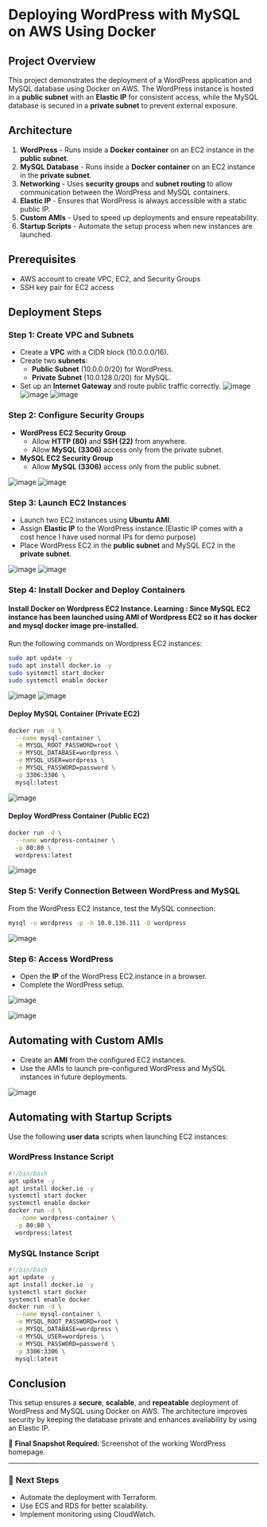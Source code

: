 # Deploying WordPress with MySQL on AWS Using Docker
## Project Overview
This project demonstrates the deployment of a WordPress application and MySQL database using Docker on AWS. The WordPress instance is hosted in a **public subnet** with an **Elastic IP** for consistent access, while the MySQL database is secured in a **private subnet** to prevent external exposure.

## Architecture
1. **WordPress** - Runs inside a **Docker container** on an EC2 instance in the **public subnet**.
2. **MySQL Database** - Runs inside a **Docker container** on an EC2 instance in the **private subnet**.
3. **Networking** - Uses **security groups** and **subnet routing** to allow communication between the WordPress and MySQL containers.
4. **Elastic IP** - Ensures that WordPress is always accessible with a static public IP.
5. **Custom AMIs** - Used to speed up deployments and ensure repeatability.
6. **Startup Scripts** - Automate the setup process when new instances are launched.

## Prerequisites
- AWS account to create VPC, EC2, and Security Groups
- SSH key pair for EC2 access

## Deployment Steps

### Step 1: Create VPC and Subnets
- Create a **VPC** with a CIDR block (10.0.0.0/16).
- Create two **subnets**:
  - **Public Subnet** (10.0.0.0/20) for WordPress.
  - **Private Subnet** (10.0.128.0/20) for MySQL.
- Set up an **Internet Gateway** and route public traffic correctly.
![image](https://github.com/user-attachments/assets/fdbe0639-9dc5-4f98-b207-65c775d9be6a)
![image](https://github.com/user-attachments/assets/d950f373-c381-49d9-99c2-5684712612a9)
![image](https://github.com/user-attachments/assets/e2c68b1e-cc6d-49d2-8760-98e07d373a62)

### Step 2: Configure Security Groups
- **WordPress EC2 Security Group**
  - Allow **HTTP (80)** and **SSH (22)** from anywhere.
  - Allow **MySQL (3306)** access only from the private subnet.
- **MySQL EC2 Security Group**
  - Allow **MySQL (3306)** access only from the public subnet.

![image](https://github.com/user-attachments/assets/4e26ed2c-6b10-4270-80ad-f9903f0624ef)
![image](https://github.com/user-attachments/assets/c60cd2d8-62ca-4c8d-8a50-f760858d7eeb)


### Step 3: Launch EC2 Instances
- Launch two EC2 instances using **Ubuntu AMI**.
- Assign **Elastic IP** to the WordPress instance.(Elastic IP comes with a cost hence I have used normal IPs for demo purpose)
- Place WordPress EC2 in the **public subnet** and MySQL EC2 in the **private subnet**.

![image](https://github.com/user-attachments/assets/f3f1cedf-33af-4374-b4a0-3f180a0459d4)
![image](https://github.com/user-attachments/assets/0feffb08-4088-4995-9ec0-01573f6c99be)


### Step 4: Install Docker and Deploy Containers
#### Install Docker on Wordpress EC2 Instance. Learning : Since MySQL EC2 instance has been launched using AMI of Wordpress EC2 so it has docker and mysql docker image pre-installed.
Run the following commands on Wordpress EC2 instances:
```bash
sudo apt update -y
sudo apt install docker.io -y
sudo systemctl start docker
sudo systemctl enable docker
```
![image](https://github.com/user-attachments/assets/f21d8ca3-6388-40a8-bca8-cc5ad1057d2a)
![image](https://github.com/user-attachments/assets/7cb782d8-8074-42bf-8a4b-7f06637dc467)


#### Deploy MySQL Container (Private EC2)
```bash
docker run -d \
  --name mysql-container \
  -e MYSQL_ROOT_PASSWORD=root \
  -e MYSQL_DATABASE=wordpress \
  -e MYSQL_USER=wordpress \
  -e MYSQL_PASSWORD=password \
  -p 3306:3306 \
  mysql:latest
```
![image](https://github.com/user-attachments/assets/0a8b2dea-81b5-4676-b44d-6a1d8bb2f213)


#### Deploy WordPress Container (Public EC2)
```bash
docker run -d \
  --name wordpress-container \
  -p 80:80 \
  wordpress:latest
```
![image](https://github.com/user-attachments/assets/59996571-1f92-489f-bf56-97b3fb8c1c6c)


### Step 5: Verify Connection Between WordPress and MySQL
From the WordPress EC2 instance, test the MySQL connection:
```bash
mysql -u wordpress -p -h 10.0.136.111 -D wordpress
```
![image](https://github.com/user-attachments/assets/4231c083-be42-4cf6-940c-335a1f06d4c6)


### Step 6: Access WordPress
- Open the **IP** of the WordPress EC2 instance in a browser.
- Complete the WordPress setup.

![image](https://github.com/user-attachments/assets/a6b738ea-4229-4c0b-b7a5-a3eed8deb1d6)

![image](https://github.com/user-attachments/assets/22fe7b0f-476f-43f7-844b-37941d2293bc)

## Automating with Custom AMIs
- Create an **AMI** from the configured EC2 instances.
- Use the AMIs to launch pre-configured WordPress and MySQL instances in future deployments.

![image](https://github.com/user-attachments/assets/89b44e40-ef09-4ba8-ab3d-29435e576500)

## Automating with Startup Scripts
Use the following **user data** scripts when launching EC2 instances:

### WordPress Instance Script
```bash
#!/bin/bash
apt update -y
apt install docker.io -y
systemctl start docker
systemctl enable docker
docker run -d \
  --name wordpress-container \
  -p 80:80 \
  wordpress:latest
```

### MySQL Instance Script
```bash
#!/bin/bash
apt update -y
apt install docker.io -y
systemctl start docker
systemctl enable docker
docker run -d \
  --name mysql-container \
  -e MYSQL_ROOT_PASSWORD=root \
  -e MYSQL_DATABASE=wordpress \
  -e MYSQL_USER=wordpress \
  -e MYSQL_PASSWORD=password \
  -p 3306:3306 \
  mysql:latest
```

## Conclusion
This setup ensures a **secure**, **scalable**, and **repeatable** deployment of WordPress and MySQL using Docker on AWS. The architecture improves security by keeping the database private and enhances availability by using an Elastic IP.

📸 **Final Snapshot Required:** Screenshot of the working WordPress homepage.

---

### 🚀 **Next Steps**
- Automate the deployment with Terraform.
- Use ECS and RDS for better scalability.
- Implement monitoring using CloudWatch.



